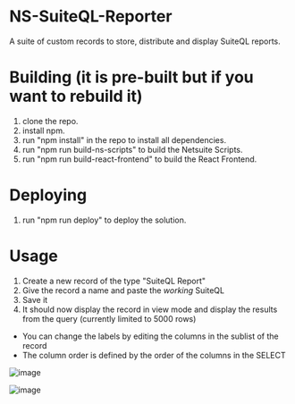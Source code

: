 # NS-SuiteQL-Reporter
A suite of custom records to store, distribute and display SuiteQL reports. 

# Building (it is pre-built but if you want to rebuild it)
1. clone the repo.
2. install npm.
3. run "npm install" in the repo to install all dependencies.
4. run "npm run build-ns-scripts" to build the Netsuite Scripts.
5. run "npm run build-react-frontend" to build the React Frontend.

# Deploying
1. run "npm run deploy" to deploy the solution.

# Usage
1. Create a new record of the type "SuiteQL Report"
2. Give the record a name and paste the _working_ SuiteQL
3. Save it
4. It should now display the record in view mode and display the results from the query (currently limited to 5000 rows)

* You can change the labels by editing the columns in the sublist of the record
* The column order is defined by the order of the columns in the SELECT

![image](https://github.com/watzen/NS-SuiteQL-Reporter/assets/613420/b7f18e5c-187c-4c75-a5c5-9b38c7dae6eb)

![image](https://github.com/watzen/NS-SuiteQL-Reporter/assets/613420/61cf0dc7-b4fd-459d-b089-564d9350234d)
